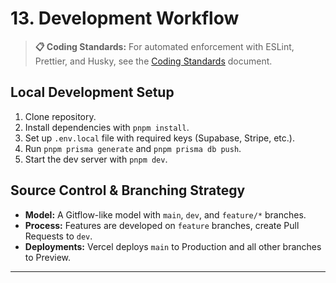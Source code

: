 # 13\. Development Workflow

> **📋 Coding Standards:** For automated enforcement with ESLint, Prettier, and Husky, see the [Coding Standards](./coding-standards.md) document.

## Local Development Setup

1.  Clone repository.
2.  Install dependencies with `pnpm install`.
3.  Set up `.env.local` file with required keys (Supabase, Stripe, etc.).
4.  Run `pnpm prisma generate` and `pnpm prisma db push`.
5.  Start the dev server with `pnpm dev`.

## Source Control & Branching Strategy

  * **Model:** A Gitflow-like model with `main`, `dev`, and `feature/*` branches.
  * **Process:** Features are developed on `feature` branches, create Pull Requests to `dev`.
  * **Deployments:** Vercel deploys `main` to Production and all other branches to Preview.

-----
